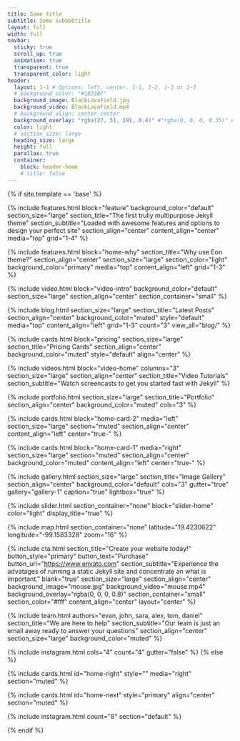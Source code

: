 ```yaml
---
title: Some title
subtitle: Some subbbbtitle
layout: full
width: full
navbar:
  sticky: true
  scroll_up: true
  animation: true
  transparent: true
  transparent_color: light
header:
  layout: 1-1 # Options: left, center, 1-1, 1-2, 1-3 or 2-3
  # background_color: "#1B33BF"
  background_image: BlackLavaField.jpg
  background_video: BlackLavaField.mp4
  # background_align: center-center
  background_overlay: "rgba(27, 51, 191, 0.4)" #"rgba(0, 0, 0, 0.35)" #"rgba(5, 15, 140, 0.75)"
  color: light
  # section_size: large
  heading_size: large
  height: full
  parallax: true
  container:
    block: header-home
    # title: false
---
```


[comment]: # (This actually is the most platform independent comment)

{% if site.template == 'base' %}

  {% include features.html 
    block="feature" 
    background_color="default" 
    section_size="large"
    section_title="The first trully multipurpose Jekyll theme" 
    section_subtitle="Loaded with awesome features and options to design your perfect site"
    section_align="center"
    content_align="center"
    media="top"
    grid="1-4"
  %}

  {% include features.html 
    block="home-why" 
    section_title="Why use Eon theme?"
    section_align="center"
    section_size="large"
    section_color="light"
    background_color="primary"
    media="top" 
    content_align="left"
    grid="1-3"
  %}

  {% include video.html 
    block="video-intro" 
    background_color="default" 
    section_size="large"
    section_align="center" 
    section_container="small"
  %}

  {% include blog.html 
    section_size="large"
    section_title="Latest Posts" 
    section_align="center"
    background_color="muted" 
    style="default" 
    media="top" 
    content_align="left"
    grid="1-3"
    count="3"
    view_all="blog/"
  %}

  {% include cards.html 
    block="pricing" 
    section_size="large"
    section_title="Pricing Cards" 
    section_align="center"
    background_color="muted" 
    style="default"
    align="center"
  %}

  {% include videos.html 
    block="video-home" 
    columns="3" 
    section_size="large"
    section_align="center"
    section_title="Video Tutorials" 
    section_subtitle="Watch screencasts to get you started fast with Jekyll" 
  %}



  {% include portfolio.html 
    section_size="large"
    section_title="Portfolio" 
    section_align="center"
    background_color="muted"
    cols="3"
  %}

  {% include cards.html 
    block="home-card-2" 
    media="left" 
    section_size="large"
    section="muted" 
    section_align="center"  
    content_align="left"
    center="true-"
  %}

  {% include cards.html 
    block="home-card-1" 
    media="right" 
    section_size="large"
    section="muted" 
    section_align="center"  
    background_color="muted"
    content_align="left"
    center="true-"
  %}

  {% include gallery.html 
    section_size="large"
    section_title="Image Gallery" 
    section_align="center"
    background_color="default"
    cols="3"
    gutter="true"
    gallery="gallery-1"
    caption="true"
    lightbox="true"
  %}

  {% include slider.html 
    section_container="none"
    block="slider-home" 
    color="light" 
    display_title="true"
  %}

  {% include map.html 
    section_container="none"
    latitude="19.4230622" 
    longitude="-99.1583328" 
    zoom="16" 
  %}

  {% include cta.html 
    section_title="Create your website today!" 
    button_style="primary" 
    button_text="Purchase" 
    button_url="https://www.envato.com" 
    section_subtitle="Experience the advatages of running a static Jekyll site and concentrate an what is important."
    blank="true" 
    section_size="large"
    section_align="center"
    background_image="mouse.jpg"
    background_video="mouse.mp4"
    background_overlay="rgba(0, 0, 0, 0.8)"
    section_container="small"
    section_color="#fff"
    content_align="center"
    layout="center"
  %}
  
  {% include team.html 
    authors="evan, john, sara, alex, tom, daniel" 
    section_title="We are here to help" 
    section_subtitle="Our team is just an email away ready to answer your questions" 
    section_align="center"
    section_size="large"
    background_color="muted" 
  %}

  {% include instagram.html 
    cols="4" 
    count="4" 
    gutter="false"
  %}
{% else %}

  {% include cards.html id="home-right" style="" media="right" section="muted" %}

  {% include cards.html id="home-next" style="primary" align="center" section="muted" %}

  {% include instagram.html count="8" section="default" %}

{% endif %}



<!--
background-image: linear-gradient(to right, #0acffe 0%, #495aff 100%);
background-image: linear-gradient(-225deg, #AC32E4 0%, #7918F2 48%, #4801FF 100%);
background-image: linear-gradient(-225deg, #A445B2 0%, #D41872 52%, #FF0066 100%); -->
